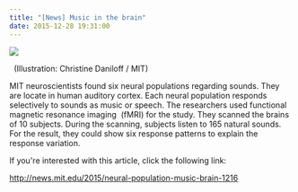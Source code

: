 ```yaml
---
title: "[News] Music in the brain"
date: 2015-12-28 19:31:00
---
```


![](https://news.mit.edu/sites/default/files/styles/news_article__image_gallery/public/images/201512/MIT-music-brain_0.jpg?itok=njAkzpvR#50)

  (Illustration: Christine Daniloff / MIT)

MIT neuroscientists found six neural populations regarding sounds. They are locate in human auditory cortex. Each neural population responds selectively to sounds as music or speech. The researchers used functional magnetic resonance imaging  (fMRI) for the study. They scanned the brains of 10 subjects. During the scanning, subjects listen to 165 natural sounds. For the result, they could show six response patterns to explain the response variation.

If you're interested with this article, click the following link:

<http://news.mit.edu/2015/neural-population-music-brain-1216>


